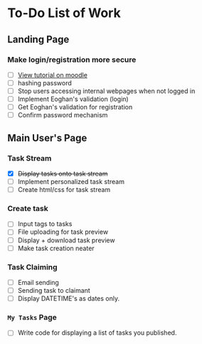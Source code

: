 # To-Do List of Work

## Landing Page

### Make login/registration more secure <br>
- [ ] [View tutorial on moodle](http://moodle2.csis.ul.ie) 
- [ ] hashing password
- [ ] Stop users accessing internal webpages when not logged in
- [ ] Implement Eoghan's validation (login)
- [ ] Get Eoghan's validation for registration
- [ ] Confirm password mechanism

## Main User's Page
### Task Stream
- [X] ~~Display tasks onto task stream~~
- [ ] Implement personalized task stream
- [ ] Create html/css for task stream
### Create task
- [ ] Input tags to tasks
- [ ] File uploading for task preview
- [ ] Display + download task preview
- [ ] Make task creation neater
### Task Claiming
- [ ] Email sending
- [ ] Sending task to claimant
- [ ] Display DATETIME's as dates only.
### `My Tasks` Page
- [ ] Write code for displaying a list of tasks you published.
